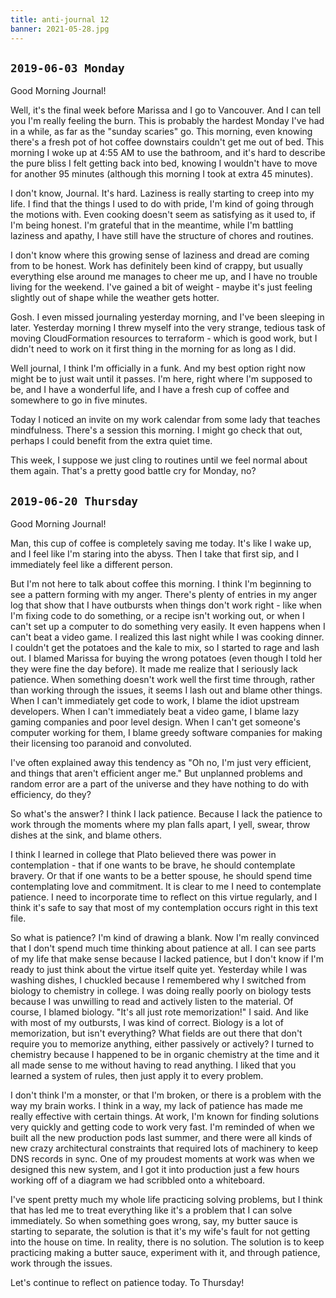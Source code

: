 ```yaml
---
title: anti-journal 12
banner: 2021-05-28.jpg
---
```


## `2019-06-03 Monday`

Good Morning Journal!

Well, it's the final week before Marissa and I go to Vancouver.  And I
can tell you I'm really feeling the burn.  This is probably the
hardest Monday I've had in a while, as far as the "sunday scaries" go.
This morning, even knowing there's a fresh pot of hot coffee
downstairs couldn't get me out of bed.  This morning I woke up at 4:55
AM to use the bathroom, and it's hard to describe the pure bliss I
felt getting back into bed, knowing I wouldn't have to move for
another 95 minutes (although this morning I took at extra 45 minutes).

I don't know, Journal.  It's hard.  Laziness is really starting to
creep into my life.  I find that the things I used to do with pride,
I'm kind of going through the motions with.  Even cooking doesn't seem
as satisfying as it used to, if I'm being honest.  I'm grateful that
in the meantime, while I'm battling laziness and apathy, I have still
have the structure of chores and routines.

I don't know where this growing sense of laziness and dread are coming
from to be honest.  Work has definitely been kind of crappy, but
usually everything else around me manages to cheer me up, and I have
no trouble living for the weekend.  I've gained a bit of weight -
maybe it's just feeling slightly out of shape while the weather gets
hotter.

Gosh.  I even missed journaling yesterday morning, and I've been
sleeping in later.  Yesterday morning I threw myself into the very
strange, tedious task of moving CloudFormation resources to
terraform - which is good work, but I didn't need to work on it first
thing in the morning for as long as I did.

Well journal, I think I'm officially in a funk.  And my best option
right now might be to just wait until it passes.  I'm here, right
where I'm supposed to be, and I have a wonderful life, and I have a
fresh cup of coffee and somewhere to go in five minutes.

Today I noticed an invite on my work calendar from some lady that
teaches mindfulness.  There's a session this morning.  I might go
check that out, perhaps I could benefit from the extra quiet time.

This week, I suppose we just cling to routines until we feel normal
about them again.  That's a pretty good battle cry for Monday, no?

## `2019-06-20 Thursday`

Good Morning Journal!

Man, this cup of coffee is completely saving me today.  It's like I
wake up, and I feel like I'm staring into the abyss.  Then I take that
first sip, and I immediately feel like a different person.

But I'm not here to talk about coffee this morning.  I think I'm
beginning to see a pattern forming with my anger.  There's plenty of
entries in my anger log that show that I have outbursts when things
don't work right - like when I'm fixing code to do something, or a
recipe isn't working out, or when I can't set up a computer to do
something very easily.  It even happens when I can't beat a video
game.  I realized this last night while I was cooking dinner.  I
couldn't get the potatoes and the kale to mix, so I started to rage
and lash out.  I blamed Marissa for buying the wrong potatoes (even
though I told her they were fine the day before).  It made me realize
that I seriously lack patience.  When something doesn't work well the
first time through, rather than working through the issues, it seems I
lash out and blame other things.  When I can't immediately get code to
work, I blame the idiot upstream developers.  When I can't immediately
beat a video game, I blame lazy gaming companies and poor level
design.  When I can't get someone's computer working for them, I blame
greedy software companies for making their licensing too paranoid and
convoluted.

I've often explained away this tendency as "Oh no, I'm just very
efficient, and things that aren't efficient anger me."  But unplanned
problems and random error are a part of the universe and they have
nothing to do with efficiency, do they?

So what's the answer?  I think I lack patience.  Because I lack the
patience to work through the moments where my plan falls apart, I
yell, swear, throw dishes at the sink, and blame others.

I think I learned in college that Plato believed there was power in
contemplation - that if one wants to be brave, he should contemplate
bravery. Or that if one wants to be a better spouse, he should spend
time contemplating love and commitment.  It is clear to me I need to
contemplate patience.  I need to incorporate time to reflect on this
virtue regularly, and I think it's safe to say that most of my
contemplation occurs right in this text file.

So what is patience?  I'm kind of drawing a blank.  Now I'm really
convinced that I don't spend much time thinking about patience at all.
I can see parts of my life that make sense because I lacked patience,
but I don't know if I'm ready to just think about the virtue itself
quite yet.  Yesterday while I was washing dishes, I chuckled because I
remembered why I switched from biology to chemistry in college.  I was
doing really poorly on biology tests because I was unwilling to read
and actively listen to the material.  Of course, I blamed biology.
"It's all just rote memorization!"  I said.  And like with most of my
outbursts, I was kind of correct.  Biology is a lot of memorization,
but isn't everything?  What fields are out there that don't require
you to memorize anything, either passively or actively?  I turned to
chemistry because I happened to be in organic chemistry at the time
and it all made sense to me without having to read anything.  I liked
that you learned a system of rules, then just apply it to every
problem.

I don't think I'm a monster, or that I'm broken, or there is a problem
with the way my brain works.  I think in a way, my lack of patience
has made me really effective with certain things.  At work, I'm known
for finding solutions very quickly and getting code to work very fast.
I'm reminded of when we built all the new production pods last summer,
and there were all kinds of new crazy architectural constraints that
required lots of machinery to keep DNS records in sync.  One of my
proudest moments at work was when we designed this new system, and I
got it into production just a few hours working off of a diagram we
had scribbled onto a whiteboard.

I've spent pretty much my whole life practicing solving problems, but
I think that has led me to treat everything like it's a problem that I
can solve immediately.  So when something goes wrong, say, my butter
sauce is starting to separate, the solution is that it's my wife's
fault for not getting into the house on time.  In reality, there is no
solution.  The solution is to keep practicing making a butter sauce,
experiment with it, and through patience, work through the issues.

Let's continue to reflect on patience today.  To Thursday!
